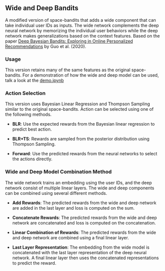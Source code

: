 ## Wide and Deep Bandits

A modified version of space-bandits that adds a wide component that can take individual user IDs as inputs. The wide network complements the deep neural network by memorizing the individual user behaviors while the deep network makes generalizations based on the context features. Based on the paper [Deep Bayesian Bandits: Exploring in Online Personalized Recommendations](https://arxiv.org/abs/2008.00727) by Guo et al. (2020).

### Usage

This version retains many of the same features as the original space-bandits. For a demonstration of how the wide and deep model can be used, talk a look at the [demo.ipynb](https://github.com/fellowship/space-bandits/blob/dev/wide_deep_bandits/demo.ipynb)

### Action Selection

This version uses Bayesian Linear Regression and Thompson Sampling similar to the original space-bandits. Action can be selected using one of the following methods.

- **BLR**: Use the expected rewards from the Bayesian linear regression to predict best action. 

- **BLR+TS**: Rewards are sampled from the posterior distribution using Thompson Sampling.  

- **Forward**: Use the predicted rewards from the neural networks to select the actions directly. 

### Wide and Deep Model Combination Method

The wide network trains an embedding using the user IDs, and the deep network consist of multiple linear layers. The wide and deep components can be combined using several different methods. 

- **Add Rewards**: The predicted rewards from the wide and deep network are added in the last layer and loss is computed on the sum. 

- **Concatenate Rewards**: The predicted rewards from the wide and deep network are concatenated and loss is computed on the concatenation. 

- **Linear Combination of Rewards**: The predicted rewards from the wide and deep network are combined using a final linear layer. 

- **Last Layer Representation**: The embedding from the wide model is concatenated with the last layer representation of the deep neural network. A final linear layer then uses the concatenated representations to predict the reward. 

